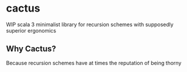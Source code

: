 # cactus
WIP scala 3 minimalist library for recursion schemes with supposedly superior ergonomics


## Why Cactus?

Because recursion schemes have at times the reputation of being thorny
